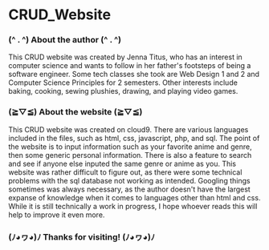 # CRUD_Website

### (^ . ^) About the author (^ . ^)

This CRUD website was created by Jenna Titus, who has an interest in computer science and wants to follow in her father's footsteps of being a software engineer. Some tech classes she took are Web Design 1 and 2 and Computer Science Principles for 2 semesters. Other interests include baking, cooking, sewing plushies, drawing, and playing video games. 
	
### (≧▽≦) About the website (≧▽≦)

This CRUD website was created on cloud9. There are various languages included in the 	files, such as html, css, javascript, php, and sql. The point of the website is to input information such as your favorite anime and genre, then some generic personal information. There is also a feature to search and see if anyone else inputed the same genre or anime as you. This website was rather difficult to figure out, as there were some technical problems with the sql database not working as intended. Googling things sometimes was always necessary, as the author doesn't have the largest expanse of knowledge when it comes to languages other than html and css. While it is still technically a work in progress, I hope whoever reads this will help to improve it even more. 
	
### (ﾉ◕ヮ◕)ﾉ Thanks for visiting! (ﾉ◕ヮ◕)ﾉ
